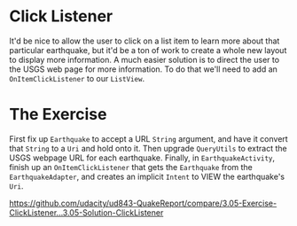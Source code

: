 # Click Listener

It'd be nice to allow the user to click on a list item to learn more about that particular earthquake, but it'd be a ton of work to create a whole new layout to display more information. A much easier solution is to direct the user to the USGS web page for more information. To do that we'll need to add an `OnItemClickListener` to our `ListView`.

# The Exercise

First fix up `Earthquake` to accept a URL `String` argument, and have it convert that `String` to a `Uri` and hold onto it. Then upgrade `QueryUtils` to extract the USGS webpage URL for each earthquake. Finally, in `EarthquakeActivity`, finish up an `OnItemClickListener` that gets the `Earthquake` from the `EarthquakeAdapter`, and creates an implicit `Intent` to VIEW the earthquake's `Uri`.


https://github.com/udacity/ud843-QuakeReport/compare/3.05-Exercise-ClickListener...3.05-Solution-ClickListener
